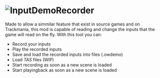 # ![InputDemoRecorder](RepoAssets/inputDemoRecorder.png)

Made to allow a simmilar feature that exist in source games and on Trackmania, this mod is capable of reading and change the inputs that the game will read on the fly.
With this tool you can:
* Record your inputs
* Play the recorded inputs
* Save and load the recorded inputs into files (.owdemo)
* Load *TAS* files (WIP)
* Start recording as soon as a new scene is loaded
* Start playingback as soon as a new scene is loaded

